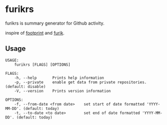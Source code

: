 # furikrs
furikrs is summary generator for Github activity. 

inspire of [footprint](https://github.com/laughk/footprint) and [furik](https://github.com/pepabo/furik).

## Usage

```
USAGE:
    furikrs [FLAGS] [OPTIONS]

FLAGS:
    -h, --help       Prints help information
    -p, --private    enable get data from private repositories. (default: disable)
    -V, --version    Prints version information

OPTIONS:
    -f, --from-date <from date>    set start of date formatted 'YYYY-MM-DD'. (default: today)
    -t, --to-date <to date>        set end of date formatted 'YYYY-MM-DD'. (default: today) 
```
